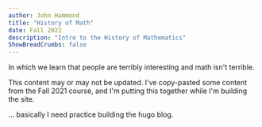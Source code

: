 ```yaml
---
author: John Hammond
title: "History of Math"
date: Fall 2022
description: "Intro to the History of Mathematics"
ShowBreadCrumbs: false
---
```


In which we learn that people are terribly interesting and math isn't terrible.

<!--more-->

This content may or may not be updated.  I've copy-pasted some content from the Fall 2021 course, and I'm putting this together while I'm building the site.

... basically I need practice building the hugo blog.

